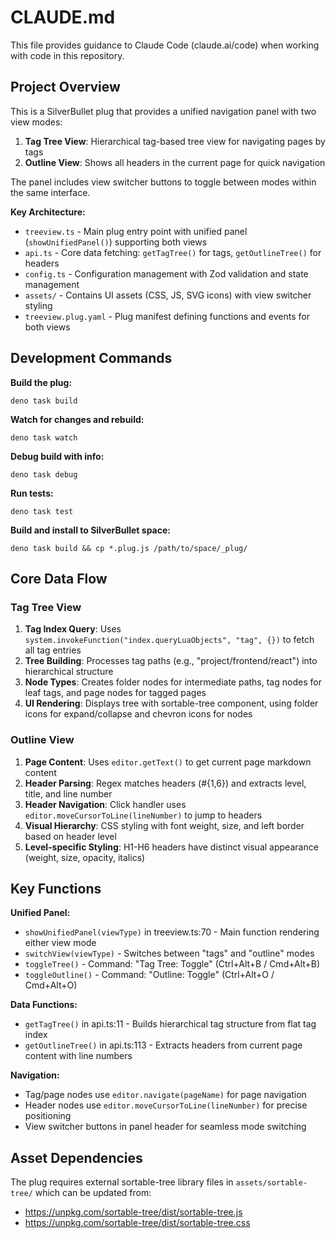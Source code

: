 # CLAUDE.md

This file provides guidance to Claude Code (claude.ai/code) when working with code in this repository.

## Project Overview

This is a SilverBullet plug that provides a unified navigation panel with two view modes:
1. **Tag Tree View**: Hierarchical tag-based tree view for navigating pages by tags
2. **Outline View**: Shows all headers in the current page for quick navigation

The panel includes view switcher buttons to toggle between modes within the same interface.

**Key Architecture:**
- `treeview.ts` - Main plug entry point with unified panel (`showUnifiedPanel()`) supporting both views
- `api.ts` - Core data fetching: `getTagTree()` for tags, `getOutlineTree()` for headers
- `config.ts` - Configuration management with Zod validation and state management
- `assets/` - Contains UI assets (CSS, JS, SVG icons) with view switcher styling
- `treeview.plug.yaml` - Plug manifest defining functions and events for both views

## Development Commands

**Build the plug:**
```shell
deno task build
```

**Watch for changes and rebuild:**
```shell
deno task watch
```

**Debug build with info:**
```shell
deno task debug
```

**Run tests:**
```shell
deno task test
```

**Build and install to SilverBullet space:**
```shell
deno task build && cp *.plug.js /path/to/space/_plug/
```

## Core Data Flow

### Tag Tree View
1. **Tag Index Query**: Uses `system.invokeFunction("index.queryLuaObjects", "tag", {})` to fetch all tag entries
2. **Tree Building**: Processes tag paths (e.g., "project/frontend/react") into hierarchical structure
3. **Node Types**: Creates folder nodes for intermediate paths, tag nodes for leaf tags, and page nodes for tagged pages
4. **UI Rendering**: Displays tree with sortable-tree component, using folder icons for expand/collapse and chevron icons for nodes

### Outline View
1. **Page Content**: Uses `editor.getText()` to get current page markdown content
2. **Header Parsing**: Regex matches headers (#{1,6}) and extracts level, title, and line number
3. **Header Navigation**: Click handler uses `editor.moveCursorToLine(lineNumber)` to jump to headers
4. **Visual Hierarchy**: CSS styling with font weight, size, and left border based on header level
5. **Level-specific Styling**: H1-H6 headers have distinct visual appearance (weight, size, opacity, italics)

## Key Functions

**Unified Panel:**
- `showUnifiedPanel(viewType)` in treeview.ts:70 - Main function rendering either view mode
- `switchView(viewType)` - Switches between "tags" and "outline" modes
- `toggleTree()` - Command: "Tag Tree: Toggle" (Ctrl+Alt+B / Cmd+Alt+B) 
- `toggleOutline()` - Command: "Outline: Toggle" (Ctrl+Alt+O / Cmd+Alt+O)

**Data Functions:**
- `getTagTree()` in api.ts:11 - Builds hierarchical tag structure from flat tag index
- `getOutlineTree()` in api.ts:113 - Extracts headers from current page content with line numbers

**Navigation:**
- Tag/page nodes use `editor.navigate(pageName)` for page navigation
- Header nodes use `editor.moveCursorToLine(lineNumber)` for precise positioning
- View switcher buttons in panel header for seamless mode switching

## Asset Dependencies

The plug requires external sortable-tree library files in `assets/sortable-tree/` which can be updated from:
- https://unpkg.com/sortable-tree/dist/sortable-tree.js  
- https://unpkg.com/sortable-tree/dist/sortable-tree.css